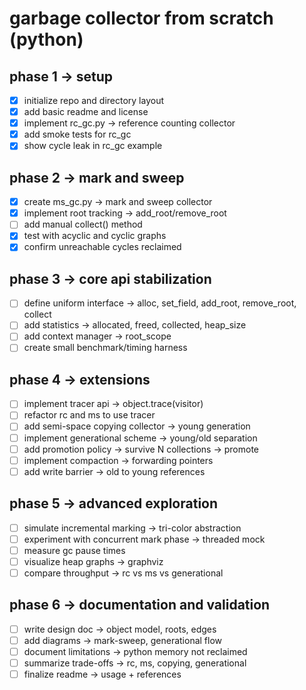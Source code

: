 # garbage collector from scratch (python)

## phase 1 -> setup
- [x] initialize repo and directory layout
- [x] add basic readme and license
- [x] implement rc_gc.py -> reference counting collector
- [x] add smoke tests for rc_gc
- [x] show cycle leak in rc_gc example

## phase 2 -> mark and sweep
- [x] create ms_gc.py -> mark and sweep collector
- [x] implement root tracking -> add_root/remove_root
- [ ] add manual collect() method
- [x] test with acyclic and cyclic graphs
- [x] confirm unreachable cycles reclaimed

## phase 3 -> core api stabilization
- [ ] define uniform interface -> alloc, set_field, add_root, remove_root, collect
- [ ] add statistics -> allocated, freed, collected, heap_size
- [ ] add context manager -> root_scope
- [ ] create small benchmark/timing harness

## phase 4 -> extensions
- [ ] implement tracer api -> object.trace(visitor)
- [ ] refactor rc and ms to use tracer
- [ ] add semi-space copying collector -> young generation
- [ ] implement generational scheme -> young/old separation
- [ ] add promotion policy -> survive N collections -> promote
- [ ] implement compaction -> forwarding pointers
- [ ] add write barrier -> old to young references

## phase 5 -> advanced exploration
- [ ] simulate incremental marking -> tri-color abstraction
- [ ] experiment with concurrent mark phase -> threaded mock
- [ ] measure gc pause times
- [ ] visualize heap graphs -> graphviz
- [ ] compare throughput -> rc vs ms vs generational

## phase 6 -> documentation and validation
- [ ] write design doc -> object model, roots, edges
- [ ] add diagrams -> mark-sweep, generational flow
- [ ] document limitations -> python memory not reclaimed
- [ ] summarize trade-offs -> rc, ms, copying, generational
- [ ] finalize readme -> usage + references
